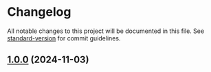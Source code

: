 # Changelog

All notable changes to this project will be documented in this file. See [standard-version](https://github.com/conventional-changelog/standard-version) for commit guidelines.

## [1.0.0](https://github.com/raphaaj/tablab/compare/v1.0.0-alpha.5...v1.0.0) (2024-11-03)
